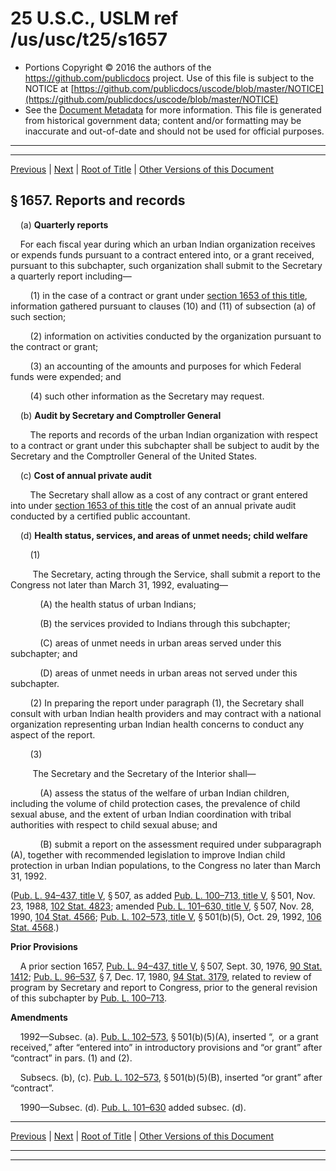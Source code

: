 ---
---

# 25 U.S.C., USLM ref /us/usc/t25/s1657

* Portions Copyright © 2016 the authors of the https://github.com/publicdocs project.
  Use of this file is subject to the NOTICE at [https://github.com/publicdocs/uscode/blob/master/NOTICE](https://github.com/publicdocs/uscode/blob/master/NOTICE)
* See the [Document Metadata](././../../../../..//README.md) for more information.
  This file is generated from historical government data; content and/or formatting may be inaccurate and out-of-date and should not be used for official purposes.

----------
----------

[Previous](./../../../../..//us/usc/t25/ch18/schIV/m__us_usc_t25_s1656.md) | [Next](./../../../../..//us/usc/t25/ch18/schIV/m__us_usc_t25_s1658.md) | [Root of Title](./../../../../../) | [Other Versions of this Document](https://publicdocs.github.io/go/links?ns=uslm&ref=%2Fus%2Fusc%2Ft25%2Fs1657)

## § 1657. Reports and records

    (a) __Quarterly reports__ 

    For each fiscal year during which an urban Indian organization receives or expends funds pursuant to a contract entered into, or a grant received, pursuant to this subchapter, such organization shall submit to the Secretary a quarterly report including—

        (1) in the case of a contract or grant under [section 1653 of this title][/us/usc/t25/s1653], information gathered pursuant to clauses (10) and (11) of subsection (a) of such section;

        (2) information on activities conducted by the organization pursuant to the contract or grant;

        (3) an accounting of the amounts and purposes for which Federal funds were expended; and

        (4) such other information as the Secretary may request.

    (b) __Audit by Secretary and Comptroller General__ 

        The reports and records of the urban Indian organization with respect to a contract or grant under this subchapter shall be subject to audit by the Secretary and the Comptroller General of the United States.

    (c) __Cost of annual private audit__ 

        The Secretary shall allow as a cost of any contract or grant entered into under [section 1653 of this title][/us/usc/t25/s1653] the cost of an annual private audit conducted by a certified public accountant.

    (d) __Health status, services, and areas of unmet needs; child welfare__ 

        (1)

         The Secretary, acting through the Service, shall submit a report to the Congress not later than March 31, 1992, evaluating—

            (A) the health status of urban Indians;

            (B) the services provided to Indians through this subchapter;

            (C) areas of unmet needs in urban areas served under this subchapter; and

            (D) areas of unmet needs in urban areas not served under this subchapter.

        (2) In preparing the report under paragraph (1), the Secretary shall consult with urban Indian health providers and may contract with a national organization representing urban Indian health concerns to conduct any aspect of the report.

        (3)

         The Secretary and the Secretary of the Interior shall—

            (A) assess the status of the welfare of urban Indian children, including the volume of child protection cases, the prevalence of child sexual abuse, and the extent of urban Indian coordination with tribal authorities with respect to child sexual abuse; and

            (B) submit a report on the assessment required under subparagraph (A), together with recommended legislation to improve Indian child protection in urban Indian populations, to the Congress no later than March 31, 1992.

([Pub. L. 94–437, title V][/us/pl/94/437/tV], § 507, as added [Pub. L. 100–713, title V][/us/pl/100/713/tV], § 501, Nov. 23, 1988, [102 Stat. 4823][/us/stat/102/4823]; amended [Pub. L. 101–630, title V][/us/pl/101/630/tV], § 507, Nov. 28, 1990, [104 Stat. 4566][/us/stat/104/4566]; [Pub. L. 102–573, title V][/us/pl/102/573/tV], § 501(b)(5), Oct. 29, 1992, [106 Stat. 4568][/us/stat/106/4568].)

 __Prior Provisions__ 

    A prior section 1657, [Pub. L. 94–437, title V][/us/pl/94/437/tV], § 507, Sept. 30, 1976, [90 Stat. 1412][/us/stat/90/1412]; [Pub. L. 96–537][/us/pl/96/537], § 7, Dec. 17, 1980, [94 Stat. 3179][/us/stat/94/3179], related to review of program by Secretary and report to Congress, prior to the general revision of this subchapter by [Pub. L. 100–713][/us/pl/100/713].

 __Amendments__ 

    1992—Subsec. (a). [Pub. L. 102–573][/us/pl/102/573], § 501(b)(5)(A), inserted “, or a grant received,” after “entered into” in introductory provisions and “or grant” after “contract” in pars. (1) and (2).

    Subsecs. (b), (c). [Pub. L. 102–573][/us/pl/102/573], § 501(b)(5)(B), inserted “or grant” after “contract”.

    1990—Subsec. (d). [Pub. L. 101–630][/us/pl/101/630] added subsec. (d).

----------

[Previous](./../../../../..//us/usc/t25/ch18/schIV/m__us_usc_t25_s1656.md) | [Next](./../../../../..//us/usc/t25/ch18/schIV/m__us_usc_t25_s1658.md) | [Root of Title](./../../../../../) | [Other Versions of this Document](https://publicdocs.github.io/go/links?ns=uslm&ref=%2Fus%2Fusc%2Ft25%2Fs1657)

----------
----------

[/us/usc/t25/s1653]: https://publicdocs.github.io/go/links?ns=uslm&ref=%2Fus%2Fusc%2Ft25%2Fs1653
[/us/usc/t25/s1653]: https://publicdocs.github.io/go/links?ns=uslm&ref=%2Fus%2Fusc%2Ft25%2Fs1653
[/us/pl/94/437/tV]: https://publicdocs.github.io/go/links?ns=uslm&ref=%2Fus%2Fpl%2F94%2F437%2FtV
[/us/pl/100/713/tV]: https://publicdocs.github.io/go/links?ns=uslm&ref=%2Fus%2Fpl%2F100%2F713%2FtV
[/us/stat/102/4823]: https://publicdocs.github.io/go/links?ns=uslm&ref=%2Fus%2Fstat%2F102%2F4823
[/us/pl/101/630/tV]: https://publicdocs.github.io/go/links?ns=uslm&ref=%2Fus%2Fpl%2F101%2F630%2FtV
[/us/stat/104/4566]: https://publicdocs.github.io/go/links?ns=uslm&ref=%2Fus%2Fstat%2F104%2F4566
[/us/pl/102/573/tV]: https://publicdocs.github.io/go/links?ns=uslm&ref=%2Fus%2Fpl%2F102%2F573%2FtV
[/us/stat/106/4568]: https://publicdocs.github.io/go/links?ns=uslm&ref=%2Fus%2Fstat%2F106%2F4568
[/us/pl/94/437/tV]: https://publicdocs.github.io/go/links?ns=uslm&ref=%2Fus%2Fpl%2F94%2F437%2FtV
[/us/stat/90/1412]: https://publicdocs.github.io/go/links?ns=uslm&ref=%2Fus%2Fstat%2F90%2F1412
[/us/pl/96/537]: https://publicdocs.github.io/go/links?ns=uslm&ref=%2Fus%2Fpl%2F96%2F537
[/us/stat/94/3179]: https://publicdocs.github.io/go/links?ns=uslm&ref=%2Fus%2Fstat%2F94%2F3179
[/us/pl/100/713]: https://publicdocs.github.io/go/links?ns=uslm&ref=%2Fus%2Fpl%2F100%2F713
[/us/pl/102/573]: https://publicdocs.github.io/go/links?ns=uslm&ref=%2Fus%2Fpl%2F102%2F573
[/us/pl/102/573]: https://publicdocs.github.io/go/links?ns=uslm&ref=%2Fus%2Fpl%2F102%2F573
[/us/pl/101/630]: https://publicdocs.github.io/go/links?ns=uslm&ref=%2Fus%2Fpl%2F101%2F630



